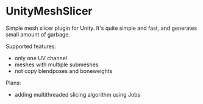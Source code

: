 # UnityMeshSlicer
Simple mesh slicer plugin for Unity. It's quite simple and fast, and generates small amount of garbage.

Supported features:
- only one UV channel
- meshes with multiple submeshes
- not copy blendposes and boneweights

Plans:
- adding multithreaded slicing algorithm using Jobs

